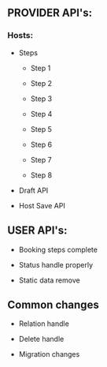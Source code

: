 ## PROVIDER API's: 

### Hosts: 

- Steps

	- Step 1 

	- Step 2

	- Step 3

	- Step 4

	- Step 5

	- Step 6

	- Step 7

	- Step 8

- Draft API 

- Host Save API 

## USER API's: 

- Booking steps complete

- Status handle properly 

- Static data remove


## Common changes 

- Relation handle 

- Delete handle

- Migration changes


